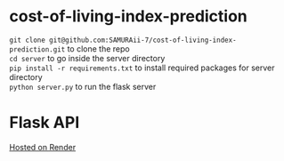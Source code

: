 # cost-of-living-index-prediction
``` git clone git@github.com:SAMURAii-7/cost-of-living-index-prediction.git ``` to clone the repo\
``` cd server ``` to go inside the server directory\
``` pip install -r requirements.txt ``` to install required packages for server directory\
``` python server.py ``` to run the flask server

# Flask API
[Hosted on Render](https://cost-of-living-index-api.onrender.com)
